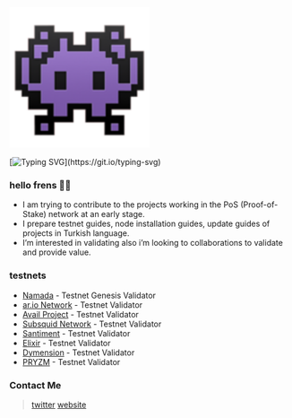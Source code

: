 <img src="https://raw.githubusercontent.com/erdinin/testnet-guides/main/utils/xyznodes_8071093-1.png" alt="xyznodes" width="250" height="250">

[![Typing SVG](https://readme-typing-svg.herokuapp.com?font=Fira+Code&pause=1000&width=700&lines=xyznodes+is+a+node+runner!)](https://git.io/typing-svg)

### hello frens 👾🧪
- I am trying to contribute to the projects working in the PoS (Proof-of-Stake) network at an early stage.
- I prepare testnet guides, node installation guides, update guides of projects in Turkish language.
- I’m interested in validating also i’m looking to collaborations to validate and provide value.

### testnets
- [Namada](https://namada.net) - Testnet Genesis Validator
- [ar.io Network](https://ar.io) - Testnet Validator
- [Avail Project](https://www.availproject.org) - Testnet Validator
- [Subsquid Network](https://subsquid.io) - Testnet Validator
- [Santiment](https://sanr.network/) - Testnet Validator
- [Elixir](https://elixir.finance) - Testnet Validator
- [Dymension](https://dymension.xyz) - Testnet Validator
- [PRYZM](https://pryzm.zone) - Testnet Validator

### Contact Me
> [twitter](https://twitter.com/xyznodes) [website](https://xyznodes.xyz)
